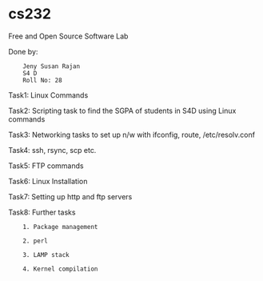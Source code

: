 # cs232
Free and Open Source Software Lab 

Done by:

        Jeny Susan Rajan
        S4 D
        Roll No: 28

Task1: Linux Commands

Task2: Scripting task to find the SGPA of students in S4D using Linux commands 

Task3: Networking tasks to set up n/w with ifconfig, route, /etc/resolv.conf 

Task4: ssh, rsync, scp etc.

Task5: FTP commands

Task6: Linux Installation

Task7: Setting up http and ftp servers

Task8: Further tasks

        1. Package management
        
        2. perl
        
        3. LAMP stack
        
        4. Kernel compilation

